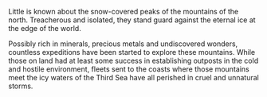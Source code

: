 Little is known about the snow-covered peaks of the mountains of the north. Treacherous and isolated, they stand guard against the eternal ice at the edge of the world.

Possibly rich in minerals, precious metals and undiscovered wonders, countless expeditions have been started to explore these mountains. While those on land had at least some success in establishing outposts in the cold and hostile environment, fleets sent to the coasts where those mountains meet the icy waters of the Third Sea have all perished in cruel and unnatural storms.